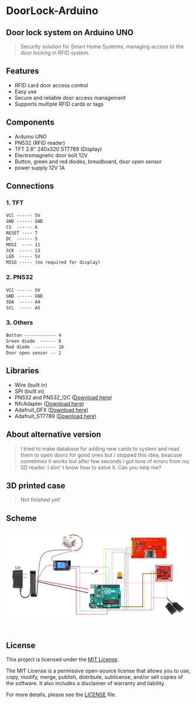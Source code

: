# DoorLock-Arduino
## Door lock system on Arduino UNO

> Security solution for Smart Home Systems, managing access to the door locking in RFID system.

## Features
+ RFID card door access control
+ Easy use
+ Secure and reliable door access management
+ Supports multiple RFID cards or tags

## Components
+ Arduino UNO
+ PN532 (RFID reader)
+ TFT 2.8" 240x320 ST7789 (Display)
+ Electromagnetic door bolt 12V
+ Button, green and red diodes, breadboard, door open sensor
+ power supply 12V 1A

## Connections

### 1. TFT
```
VCC ------ 5V
GND ------ GND
CS  ------ 6
RESET ---- 7
DC  ------ 5
MOSI  ---- 11
SCK  ----- 13
LED  ----- 5V
MISO ----- (no required for display)
```

### 2. PN532
```
VCC ------ 5V
GND ------ GND
SDA  ----- A4
SCL  ----- A5
```

### 3. Others
```
Botton ------------ 4
Green diode  ------ 8
Red diode  -------- 10
Door open sensor -- 2
```


## Libraries
+ Wire (built in)
+ SPI (built in)
+ PN532 and PN532_I2C ([Download here](https://github.com/elechouse/PN532/tree/PN532_HSU/PN532_I2C))
+ NfcAdapter ([Download here](https://github.com/elechouse/PN532/tree/PN532_HSU/NDEF))
+ Adafruit_GFX ([Download here](https://github.com/adafruit/Adafruit-GFX-Library))
+ Adafruit_ST7789 ([Download here](https://github.com/adafruit/Adafruit-ST7735-Library/tree/master))

## About alternative version
> I tried to make database for adding new cards to system and read them to open doors for good ones but I stopped this idea, beacuse sometimes it works but after few seconds I got tons of errors from my SD reader. I don' t know how to solve it. Can you help me?

## 3D printed case
> Not finished yet!

## Scheme
![Project scheme](https://github.com/QadamosssQ/Arduino-DoorLock/blob/main/DoorLock_scheme.png)
<br>
<br>

## License

This project is licensed under the [MIT License](LICENSE).

The MIT License is a permissive open-source license that allows you to use, copy, modify, merge, publish, distribute, sublicense, and/or sell copies of the software. It also includes a disclaimer of warranty and liability.

For more details, please see the [LICENSE](LICENSE) file.




